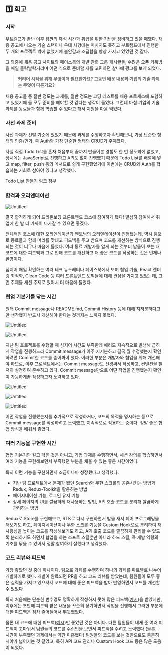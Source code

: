 ## 1️⃣ 회고

### 시작

부트캠프가 끝난 이후 잠깐의 휴식 시간과 취업을 위한 기반을 정비하고 있을 때였다. 채용 공고에 나오는 기술 스택이나 우대 사항에는 미치지도 못하고 부트캠프에서 진행한 두 개의 프로젝트 밖에 없었기에 불안감과 조급함을 항상 가지고 있었던 것 같다.

그 와중에 채용 공고 사이트와 페이스북의 개발 관련 그룹 게시글들, 수많은 오픈 카톡방을 매일 들락날락거리며 어떤 식으로 준비할 지를 고민하던 찰나에 광고를 보게 되었다.

> **커리어 시작을 위해 무엇이더 필요한가요?
> 그동안 배운 내용과 기업의 기술 과제는 무엇이 다른가요?**

채용 공고들 중 절반 정도는 과제를, 절반 정도는 코딩 테스트를 채용 프로세스에 포함하고 있었기에 둘 모두 준비를 해야할 것 같다는 생각이 들었다. 그런데 마침 기업의 기술 과제를 동료들과 함께 학습할 수 있다고 해서 지원을 마음 먹었다.

### 사전 과제 준비

사전 과제가 선발 기준에 있었기 때문에 과제를 수행하고자 확인해보니, 가장 단순한 형태의 인증/인가, 즉 Auth와 가장 단순한 형태의 CRUD가 주제였다.

사실 직접 Todo List를 혼자 처음부터 끝까지 만들어본 경험도 한 번 정도밖에 없었고, 당시에는 JavaScript로 진행하고 API도 없이 진행했기 때문에 Todo List를 배열에 넣고 map, filter, push 등의 메서드로 쉽게 구현했었기에 이번에는 CRUD와 Auth를 학습하는 기회로 삼아야 겠다고 생각했다.

Todo List 만들기 링크 첨부

### 합격과 오리엔테이션

![Untitled](https://s3-us-west-2.amazonaws.com/secure.notion-static.com/60fa2baa-f95e-4792-ba50-e9d493b65d9f/Untitled.png)

결국 합격하게 되어 프리온보딩 프론트엔드 코스에 참여하게 됐다! 열심히 참여해서 취업에 한 발 더 가까이 다가갈 수 있으면 좋겠다.

전체적인 코스에 대한 오리엔테이션과 멘토님의 오리엔테이션이 진행됐는데, 역시 팀으로 동료들과 함께 머리를 맞대고 피드백을 주고 받으며 코드를 개선하는 방식으로 진행되는 것이 너무나 마음에 들었다. 여러 동료 개발자를 알게 되는 것부터 남들이 보는 내 코드에 대한 피드백과 그로 인해 코드를 개선하고 더 좋은 코드를 작성하는 것은 언제나 환영이다.

심지어 매일 확인하는 여러 테크 뉴스레터나 페이스북에서 보며 협업 기술, React 렌더링 최적화, Clean Code 등 여러 프론트엔드 토픽들에 대해 관심을 가지고 있었는데, 그런 주제들 세션 주제로 있어서 더 마음에 들었다.

### 협업 기본기를 닦는 시간

원래 Commit message나 README.md, Commit History 등에 대해 지저분하다고만 생각했지 반드시 개선해야 한다는 것까지는 느끼지 못했다.

![Untitled](https://s3-us-west-2.amazonaws.com/secure.notion-static.com/43bcd912-c673-43e3-aae6-3d42e20e2458/Untitled.png)

![Untitled](https://s3-us-west-2.amazonaws.com/secure.notion-static.com/48d0cebd-369e-431e-8528-cbe3977be168/Untitled.png)

지난 팀 프로젝트를 수행할 때 심지어 시간도 부족한데 에러도 지속적으로 발생해 급하게 작업을 진행하느라 Commit message가 아주 지저분하고 결국 뭘 수정했는지 확인하려면 Commit한 코드를 뜯어봐야 했다. 이러한 부분은 개발자와 협업을 위해 개선해야 하므로, 이후 프로젝트에서는 Commit message도 신경써서 작성하고, 컨벤션을 철저히 설정하여 준수하고 있다. Commit message만으로 어떤 작업을 진행했는지 확인이 가능하게끔 작성하고자 노력하고 있다.

![Untitled](https://s3-us-west-2.amazonaws.com/secure.notion-static.com/e3d57069-307a-4a29-9146-5a3a4ea92a9a/Untitled.png)

![Untitled](https://s3-us-west-2.amazonaws.com/secure.notion-static.com/051e9276-fb02-4a04-a541-898cdd0dd502/Untitled.png)

![Untitled](https://s3-us-west-2.amazonaws.com/secure.notion-static.com/79d80a5e-221c-4789-a55f-98f0e2288983/Untitled.png)

어떤 작업을 진행했는지를 추가적으로 작성하거나, 코드의 목적을 명시하는 등으로 Commit message를 작성하려고 노력했고, 지속적으로 적용하는 중이다. 정말 좋은 협업 방식을 배워서 좋았다.

### 여러 기능을 구현한 시간

협업 기본기만 갈고 닦은 것은 아니고, 기업 과제를 수행하면서, 세션 강의를 학습하면서 여러 기능을 구현해보면서 부족했던 부분을 채울 수 있는 좋은 시간이었다.

특히 이런 기능을 구현하면서 조금이나마 성장했다고 생각했다.

- 지난 팀 프로젝트에서 문제가 됐던 Search와 무한 스크롤의 공존시키는 방법과 Redux, Redux-Toolkit을 활용하는 방법
- 페이지네이션 기능, 로그인 유지 기능
- 상세 페이지의 UI를 깔끔하게 재사용하는 방법, API 호출 코드를 분리해 깔끔하게 관리하는 방법

Redux로 Store를 구현해보고, RTK로 다시 구현하면서 밤을 새서 페어 프로그래밍을 해보기도 하고, 페이지네이션이나 무한 스크롤 기능을 Custom Hook으로 분리하여 재사용성을 높이는 코드를 작성해보기도 하고, API 호출 코드를 깔끔하게 관리할 수 있도록 분리하기도 하면서 협업을 하는 소프트 스킬뿐만 아니라 하드 스킬, 즉 개발 역량의 기초를 닦을 수 있어서 정말 참여하기 잘했다고 생각했다.

### 코드 리뷰와 피드백

가장 좋았던 것 중에 하나이다. 팀으로 과제를 수행하며 하나의 과제를 파트별로 나누어 개발하기로 했다. 개발이 완료되면 PR을 하고 코드 리뷰를 받았는데, 팀원들이 모두 좋은 실력을 가지고 있으셔서 코드에 대해 좋은 피드백을 받아 반영하면서 코드를 개선할 수 있었다.

특히 처음에는 단순한 변수명도 명확하게 작성하지 못해 많은 피드백([예시](https://github.com/wanted-pre-onboarding-fe-6th-team2/pre-onboarding-assignment-week-5-1-team-2/pull/3))을 받았지만, 이후에는 초반에 피드백 받은 내용을 꾸준히 상기하면서 작업을 진행해서 그러한 부분에 대한 피드백은 점차 줄어들어서 뿌듯했었다.

물론 내 코드에 대한 피드백([예시](https://github.com/wanted-pre-onboarding-fe-6th-team2/pre-onboarding-assignment-week-5-1-team-2/pull/3))만 좋았던 것은 아니다. 다른 팀원들이 내게 준 여러 피드백이 고마워서 팀원들의 코드를 수십번을 보면서 피드백을 주려고 노력했다.(물론… 시간이 부족했던 과제에서는 약간 미흡했다) 팀원들의 코드를 보는 것만으로도 충분히 시야가 넓어지는 것 같았고, 특히 API 코드 관리나 Custom Hook 코드 등은 많은 도움이 되었다.

